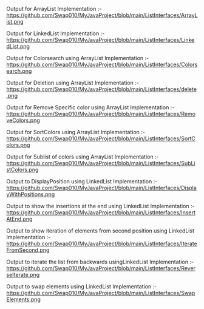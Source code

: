Output for ArrayList Implementation :-                 
https://github.com/Swap010/MyJavaProject/blob/main/ListInterfaces/ArrayList.png

Output for LinkedList Implementation :-                           
https://github.com/Swap010/MyJavaProject/blob/main/ListInterfaces/LinkedList.png

Output for Colorsearch using ArrayList Implementation :- 
https://github.com/Swap010/MyJavaProject/blob/main/ListInterfaces/Colorsearch.png

Output for Deletion using ArrayList Implementation :-                          
https://github.com/Swap010/MyJavaProject/blob/main/ListInterfaces/delete.png

Output for Remove Specific color using ArrayList Implementation :-
https://github.com/Swap010/MyJavaProject/blob/main/ListInterfaces/RemoveColors.png

Output for SortColors using ArrayList Implementation :-                           
https://github.com/Swap010/MyJavaProject/blob/main/ListInterfaces/SortColors.png

Output for Sublist of colors using ArrayList Implementation :- 
https://github.com/Swap010/MyJavaProject/blob/main/ListInterfaces/SubListColors.png

Output to DisplayPosition using LinkedList Implementation :- 
https://github.com/Swap010/MyJavaProject/blob/main/ListInterfaces/DisplayWithPositions.png

Output to show the insertions at the end using LinkedList Implementation :- 
https://github.com/Swap010/MyJavaProject/blob/main/ListInterfaces/InsertAtEnd.png

Output to show iteration of elements from second position using LinkedList Implementation :-
https://github.com/Swap010/MyJavaProject/blob/main/ListInterfaces/IterateFromSecond.png

Output to iterate the list from backwards usingLinkedList Implementation :- 
https://github.com/Swap010/MyJavaProject/blob/main/ListInterfaces/ReverseIterate.png

Output to swap elements using LinkedList Implementation :- 
https://github.com/Swap010/MyJavaProject/blob/main/ListInterfaces/SwapElements.png
